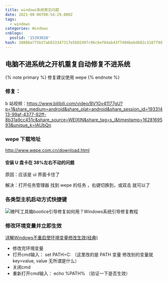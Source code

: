 ```yaml
---
title: windows系统常见问题
date: 2021-08-06T08:54:29.000Z
tags:
  - windows
categories: Windows
cnblogs:
  postid: '15393028'
hash: 38888a775b37ab633347317e5b92497c96c6ef64ab43f7404bebd682c318779d
---
```


## 电脑不进系统之开机重复自动修复不进系统

{% note primary %} 修复建议使用 wepe {% endnote %}

### 修复：

b 站视频：https://www.bilibili.com/video/BV1Gv41177gU?p=1&share_medium=android&share_plat=android&share_session_id=19331413-99af-4377-82ff-8b31a9cc451c&share_source=WEIXIN&share_tag=s_i&timestamp=1628169593&unique_k=IAUbQn

### wepe 下载地址

http://www.wepe.com.cn/download.html

#### 安装 U 盘卡在 38%左右不动的问题

原因：应该是 ui 界面卡住了

解决：打开任务管理器 找到 wepe 的任务 ，右键切换到，或双击 就可以了

### 各类型主机启动方式快捷键

![微PE工具箱bootice引导修复如何用？Windows系统引导修复教程](https://s2.loli.net/2023/01/13/jOugZeIKtq1M9aS.jpg)

### 修改环境变量并立即生效

[详解Windows不重启使环境变量修改生效(经典)](http://www.wjhsh.net/zht-blog-p-4033951.html)

- 修改完环境变量
- 打开cmd输入： set PATH=C:  （这里改的是 PATH 变量 修改别的变量就 key=value, value 无所谓是什么）
- 关闭cmd
- 重新打开cmd输入： echo %PATH% （验证一下是否生效）

